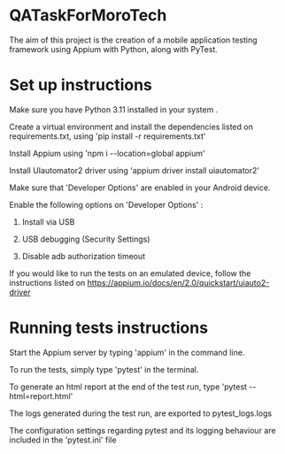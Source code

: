 # QATaskForMoroTech
The aim of this project is the creation of a mobile application testing framework 
using Appium with Python, along with PyTest. 

# Set up instructions
Make sure you have Python 3.11 installed in your system .

Create a virtual environment and install the dependencies listed on requirements.txt,
using 'pip install -r requirements.txt'

Install Appium using 'npm i --location=global appium'

Install UIautomator2 driver using 'appium driver install uiautomator2'

Make sure that 'Developer Options' are enabled in your Android device.

Enable the following options on 'Developer Options' :
  
 1. Install via USB
  
 2. USB debugging (Security Settings)
  
 3. Disable adb authorization timeout

If you would like to run the tests on an emulated device, follow the instructions listed on
https://appium.io/docs/en/2.0/quickstart/uiauto2-driver

# Running tests instructions

Start the Appium server by typing 'appium' in the command line.

To run the tests, simply type 'pytest' in the terminal.

To generate an html report at the end of the test run, type 'pytest --html=report.html'

The logs generated during the test run, are exported to pytest_logs.logs

The configuration settings regarding pytest and its logging behaviour are included in the 'pytest.ini' file

